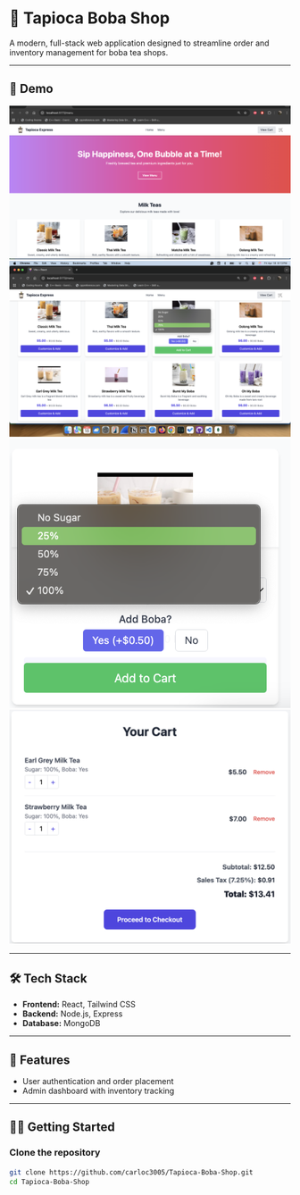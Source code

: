 # 🧋 Tapioca Boba Shop

A modern, full-stack web application designed to streamline order and inventory management for boba tea shops.

---

## 📸 Demo
![Screenshot 1](client/public/pic1.png)
![Screenshot 2](client/public/pic2.png)
![Screenshot 3](client/public/pic3.png)
![Screenshot 4](client/public/pic4.png)



---

## 🛠️ Tech Stack

- **Frontend:** React, Tailwind CSS  
- **Backend:** Node.js, Express  
- **Database:** MongoDB  

---

## 🚀 Features

- User authentication and order placement  
- Admin dashboard with inventory tracking    

---

## 🧑‍💻 Getting Started

### Clone the repository

```bash
git clone https://github.com/carloc3005/Tapioca-Boba-Shop.git
cd Tapioca-Boba-Shop
